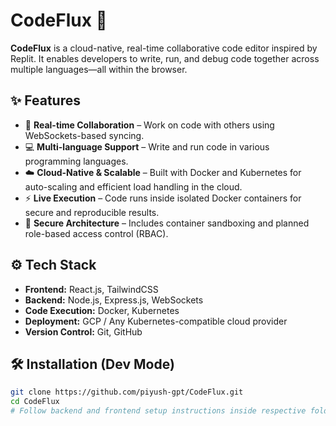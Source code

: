 # CodeFlux 🚀

**CodeFlux** is a cloud-native, real-time collaborative code editor inspired by Replit. It enables developers to write, run, and debug code together across multiple languages—all within the browser.

## ✨ Features

- 🔄 **Real-time Collaboration** – Work on code with others using WebSockets-based syncing.
- 💻 **Multi-language Support** – Write and run code in various programming languages.
- ☁️ **Cloud-Native & Scalable** – Built with Docker and Kubernetes for auto-scaling and efficient load handling in the cloud.
- ⚡ **Live Execution** – Code runs inside isolated Docker containers for secure and reproducible results.
- 🔐 **Secure Architecture** – Includes container sandboxing and planned role-based access control (RBAC).

## ⚙️ Tech Stack

- **Frontend:** React.js, TailwindCSS
- **Backend:** Node.js, Express.js, WebSockets
- **Code Execution:** Docker, Kubernetes
- **Deployment:** GCP / Any Kubernetes-compatible cloud provider
- **Version Control:** Git, GitHub

## 🛠️ Installation (Dev Mode)

```bash
git clone https://github.com/piyush-gpt/CodeFlux.git
cd CodeFlux
# Follow backend and frontend setup instructions inside respective folders
